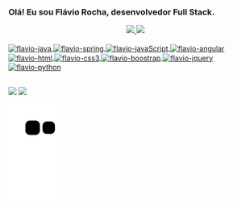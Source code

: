 ### Olá! Eu sou Flávio Rocha, desenvolvedor Full Stack.

<div align="center">
  <a href="https://github.com/Flavio1028">
  <img height="180em" src="https://github-readme-stats.vercel.app/api?username=Flavio1028&show_icons=true&theme=merko&include_all_commits=true&count_private=true"/>
  <img height="180em" src="https://github-readme-stats.vercel.app/api/top-langs/?username=Flavio1028&layout=compact&langs_count=7&theme=merko"/>
</div>
<div style="display: inline_block"><br>
  <img align="center" alt="flavio-java" height="50" width="60" src="https://cdn.jsdelivr.net/gh/devicons/devicon/icons/java/java-original-wordmark.svg">
  <img align="center" alt="flavio-spring" height="50" width="60" src="https://cdn.jsdelivr.net/gh/devicons/devicon/icons/spring/spring-original-wordmark.svg">
  <img align="center" alt="flavio-javaScript" height="50" width="60" src="https://cdn.jsdelivr.net/gh/devicons/devicon/icons/javascript/javascript-original.svg">
  <img align="center" alt="flavio-angular" height="50" width="60" src="https://cdn.jsdelivr.net/gh/devicons/devicon/icons/angularjs/angularjs-plain.svg">
  <img align="center" alt="flavio-html" height="50" width="60" src="https://cdn.jsdelivr.net/gh/devicons/devicon/icons/html5/html5-original-wordmark.svg">
  <img align="center" alt="flavio-css3" height="50" width="60" src="https://cdn.jsdelivr.net/gh/devicons/devicon/icons/css3/css3-original-wordmark.svg">
  <img align="center" alt="flavio-boostrap" height="50" width="60" src="https://cdn.jsdelivr.net/gh/devicons/devicon/icons/bootstrap/bootstrap-plain.svg">
  <img align="center" alt="flavio-jquery" height="50" width="60" src="https://cdn.jsdelivr.net/gh/devicons/devicon/icons/jquery/jquery-original-wordmark.svg">
  <img align="center" alt="flavio-python" height="50" width="60" src="https://cdn.jsdelivr.net/gh/devicons/devicon/icons/python/python-original-wordmark.svg">
</div>
<br>

 <div> 
 
  <a href = "mailto:flavio-10_28@hotmail.com"><img src="https://img.shields.io/badge/Microsoft_Outlook-0078D4?style=for-the-badge&logo=microsoft-outlook&logoColor=white" target="_blank"></a>
  <a href="https://www.linkedin.com/in/rocha-flavio/" target="_blank"><img src="https://img.shields.io/badge/-LinkedIn-%230077B5?style=for-the-badge&logo=linkedin&logoColor=white" target="_blank"></a> 
  
   ![Snake animation](https://github.com/Flavio1028/Flavio1028/blob/output/github-contribution-grid-snake.svg)
   
</div>
